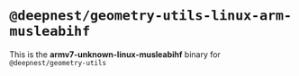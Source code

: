 # `@deepnest/geometry-utils-linux-arm-musleabihf`

This is the **armv7-unknown-linux-musleabihf** binary for `@deepnest/geometry-utils`
